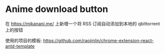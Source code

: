 # Anime download button

在 <https://mikanani.me/> 上新增一个将 RSS 订阅自动添加到本地的 qbittorrent 上的按钮

使用的项目的模板: <https://github.com/raojinlin/chrome-extension-react-antd-template>
